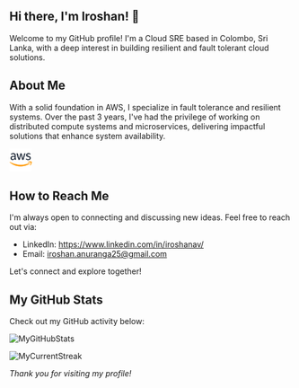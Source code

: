 ## Hi there, I'm Iroshan! 👋

Welcome to my GitHub profile! I'm a Cloud SRE based in Colombo, Sri Lanka, with a deep interest in building resilient and fault tolerant cloud solutions.

## About Me

With a solid foundation in AWS, I specialize in fault tolerance and resilient systems. Over the past 3 years, I've had the privilege of working on distributed compute systems and microservices, delivering impactful solutions that enhance system availability.

<img src="https://raw.githubusercontent.com/devicons/devicon/master/icons/amazonwebservices/amazonwebservices-original-wordmark.svg" width="40" alt="AWS">


## How to Reach Me

I'm always open to connecting and discussing new ideas. Feel free to reach out via:

- LinkedIn: https://www.linkedin.com/in/iroshanav/
- Email: iroshan.anuranga25@gmail.com

Let's connect and explore together!

## My GitHub Stats

Check out my GitHub activity below:

![MyGitHubStats](https://github-readme-stats.vercel.app/api?username=iroshanvidanage&show_icons=true&hide=&count_private=true&title_color=0891b2&text_color=ffffff&icon_color=0891b2&bg_color=1c1917&hide_border=true&show_icons=true)


![MyCurrentStreak](https://github-readme-streak-stats.herokuapp.com/?user=iroshanvidanage&stroke=ffffff&background=1c1917&ring=0891b2&fire=0891b2&currStreakNum=ffffff&currStreakLabel=0891b2&sideNums=ffffff&sideLabels=ffffff&dates=ffffff&hide_border=true)



_Thank you for visiting my profile!_



<!--
**iroshanvidanage/iroshanvidanage** is a ✨ _special_ ✨ repository because its `README.md` (this file) appears on your GitHub profile.

Here are some ideas to get you started:

- 🔭 I’m currently working on ...
- 🌱 I’m currently learning ...
- 👯 I’m looking to collaborate on ...
- 🤔 I’m looking for help with ...
- 💬 Ask me about ...
- 📫 How to reach me: ...
- 😄 Pronouns: ...
- ⚡ Fun fact: ...
-->
